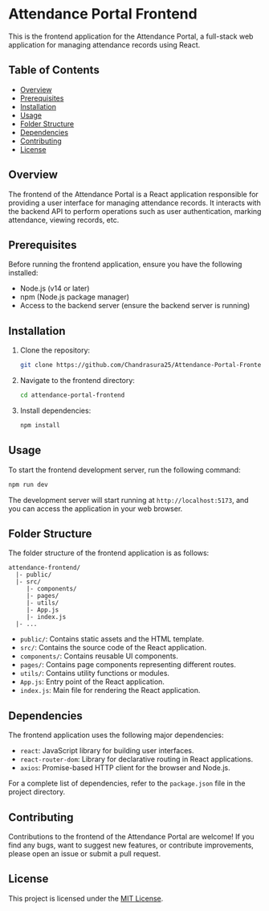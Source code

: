 # Attendance Portal Frontend

This is the frontend application for the Attendance Portal, a full-stack web application for managing attendance records using React.

## Table of Contents

- [Overview](#overview)
- [Prerequisites](#prerequisites)
- [Installation](#installation)
- [Usage](#usage)
- [Folder Structure](#folder-structure)
- [Dependencies](#dependencies)
- [Contributing](#contributing)
- [License](#license)

## Overview

The frontend of the Attendance Portal is a React application responsible for providing a user interface for managing attendance records. It interacts with the backend API to perform operations such as user authentication, marking attendance, viewing records, etc.

## Prerequisites

Before running the frontend application, ensure you have the following installed:

- Node.js (v14 or later)
- npm (Node.js package manager)
- Access to the backend server (ensure the backend server is running)

## Installation

1. Clone the repository:

   ```bash
   git clone https://github.com/Chandrasura25/Attendance-Portal-Frontend
   ```

2. Navigate to the frontend directory:

   ```bash
   cd attendance-portal-frontend
   ```

3. Install dependencies:

   ```bash
   npm install
   ```

## Usage

To start the frontend development server, run the following command:

```bash
npm run dev
```

The development server will start running at `http://localhost:5173`, and you can access the application in your web browser.

## Folder Structure

The folder structure of the frontend application is as follows:

```
attendance-frontend/
  |- public/
  |- src/
     |- components/
     |- pages/
     |- utils/
     |- App.js
     |- index.js
  |- ...
```

- `public/`: Contains static assets and the HTML template.
- `src/`: Contains the source code of the React application.
- `components/`: Contains reusable UI components.
- `pages/`: Contains page components representing different routes.
- `utils/`: Contains utility functions or modules.
- `App.js`: Entry point of the React application.
- `index.js`: Main file for rendering the React application.

## Dependencies

The frontend application uses the following major dependencies:

- `react`: JavaScript library for building user interfaces.
- `react-router-dom`: Library for declarative routing in React applications.
- `axios`: Promise-based HTTP client for the browser and Node.js.

For a complete list of dependencies, refer to the `package.json` file in the project directory.

## Contributing

Contributions to the frontend of the Attendance Portal are welcome! If you find any bugs, want to suggest new features, or contribute improvements, please open an issue or submit a pull request.

## License

This project is licensed under the [MIT License](LICENSE).